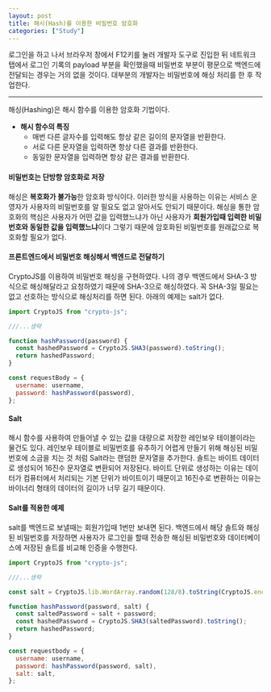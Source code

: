 ```yaml
---
layout: post
title: 해시(Hash)를 이용한 비밀번호 암호화
categories: ["Study"]
---
```


로그인을 하고 나서 브라우저 창에서 F12키를 눌러 개발자 도구로 진입한 뒤 네트워크 탭에서 로그인 기록의 payload 부분을 확인했을때 비밀번호 부분이 평문으로 백엔드에 전달되는 경우는 거의 없을 것이다. 대부분의 개발자는 비밀번호에 해싱 처리를 한 후 작업한다.

---

해싱(Hashing)은 해시 함수를 이용한 암호화 기법이다.

* **해시 함수의 특징**
  * 매번 다른 글자수를 입력해도 항상 같은 길이의 문자열을 반환한다.
  * 서로 다른 문자열을 입력하면 항상 다른 결과를 반환한다.
  * 동일한 문자열을 입력하면 항상 같은 결과를 반환한다.

#### 비밀번호는 단방향 암호화로 저장
해싱은 **복호화가 불가능**한 암호화 방식이다. 이러한 방식을 사용하는 이유는 서비스 운영자가 사용자의 비밀번호를 알 필요도 없고 알아서도 안되기 때문이다. 해싱을 통한 암호화의 핵심은 사용자가 어떤 값을 입력했느냐가 아닌 사용자가 **회원가입때 입력한 비밀번호와 동일한 값을 입력했느냐**이다 그렇기 때문에 암호화된 비밀번호를 원래값으로 복호화할 필요가 없다.

#### 프론트엔드에서 비밀번호 해싱해서 백엔드로 전달하기
CryptoJS를 이용하여 비밀번호 해싱을 구현하였다. 나의 경우 백엔드에서 SHA-3 방식으로 해싱해달라고 요청하였기 때문에 SHA-3으로 해싱하였다. 꼭 SHA-3일 필요는 없고 선호하는 방식으로 해싱처리를 하면 된다.
아래의 예제는 salt가 없다.

```jsx
import CryptoJS from "crypto-js";

///...생략

function hashPassword(password) {
  const hashedPassword = CryptoJS.SHA3(password).toString();
  return hashedPassword;
}

const requestBody = {
  username: username,
  password: hashPassword(password),
};
```

#### Salt 
해시 함수를 사용하여 만들어낼 수 있는 값을 대량으로 저장한 레인보우 테이블이라는 물건도 있다. 레인보우 테이블로 비밀번호를 유추하기 어렵게 만들기 위해 해싱된 비밀번호에 소금을 치는 것 처럼 Salt라는 랜덤한 문자열을 추가한다. 솔트는 바이트 데이터로 생성되어 16진수 문자열로 변환되어 저장된다. 바이트 단위로 생성하는 이유는 데이터가 컴퓨터에서 처리되는 기본 단위가 바이트이기 때문이고 16진수로 변환하는 이유는 바이너리 형태의 데이터의 길이가 너무 길기 때문이다.


#### Salt를 적용한 예제
salt를 백엔드로 보낼때는 회원가입때 1번만 보내면 된다. 백엔드에서 해당 솔트와 해싱된 비밀번호를 저장하면 사용자가 로그인을 할때 전송한 해싱된 비밀번호와 데이터베이스에 저장된 솔트를 비교해 인증을 수행한다. 

```jsx
import CryptoJS from "crypto-js";

///...생략

const salt = CryptoJS.lib.WordArray.random(128/8).toString(CryptoJS.enc.Hex);

function hashPassword(password, salt) {
  const saltedPassword = salt + password;
  const hashedPassword = CryptoJS.SHA3(saltedPassword).toString();
  return hashedPassword;
}

const requestbody = {
  username: username,
  password: hashPassword(password, salt),
  salt: salt,
};
```